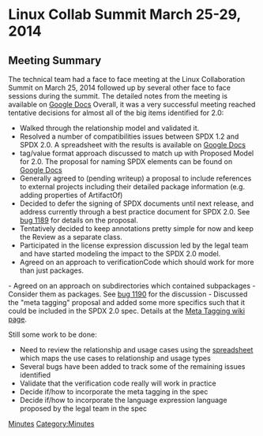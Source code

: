 # Linux Collab Summit March 25-29, 2014

## Meeting Summary

The technical team had a face to face meeting at the Linux Collaboration
Summit on March 25, 2014 followed up by several other face to face
sessions during the summit. The detailed notes from the meeting is
available on [Google
Docs](https://docs.google.com/a/linaro.org/document/d/1WTMJsDZjDajacMK1P5qyP4Jib3bwhsYKxeuG4U5z1DE/edit)
Overall, it was a very successful meeting reached tentative decisions
for almost all of the big items identified for 2.0:

  - Walked through the relationship model and validated it.
  - Resolved a number of compatibilities issues between SPDX 1.2 and
    SPDX 2.0. A spreadsheet with the results is available on [Google
    Docs](https://docs.google.com/a/linaro.org/spreadsheet/ccc?key=0AhWBVUYWeqV1dGk2UUNsM1BZUk5GbG01WV9ld3A0ZFE#gid=0)
  - tag/value format approach discussed to match up with Proposed Model
    for 2.0. The proposal for naming SPDX elements can be found on
    [Google
    Docs](https://docs.google.com/document/d/1gNtAYs7IhlGE4SWAXUIIWwpZmEvr4Jz9Ep1MNswyWBk/edit)
  - Generally agreed to (pending writeup) a proposal to include
    references to external projects including their detailed package
    information (e.g. adding properties of ArtifactOf)
  - Decided to defer the signing of SPDX documents until next release,
    and address currently through a best practice document for SPDX 2.0.
    See
    [bug 1189](https://bugs.linuxfoundation.org/show_bug.cgi?id=1189)
    for details on the proposal.
  - Tentatively decided to keep annotations pretty simple for now and
    keep the Review as a separate class.
  - Participated in the license expression discussion led by the legal
    team and have started modeling the impact to the SPDX 2.0 model.
  - Agreed on an approach to verificationCode which should work for more
    than just packages.

\- Agreed on an approach on subdirectories which contained subpackages -
Consider them as packages. See
[bug 1190](https://bugs.linuxfoundation.org/show_bug.cgi?id=1190) for
the discussion - Discussed the "meta tagging" proposal and added some
more specifics such that it could be included in the SPDX 2.0 spec.
Details at the [Meta Tagging wiki
page](Technical_Team/SPDX_Meta_Tags "wikilink").

Still some work to be done:

  - Need to review the relationship and usage cases using the
    [spreadsheet](https://docs.google.com/a/linaro.org/spreadsheet/ccc?key=0AhWBVUYWeqV1dC01TGE5eERTdVJqMlZSUWwwZHItaWc&usp=drive_web#gid=0)
    which maps the use cases to relationship and usage types
  - Several bugs have been added to track some of the remaining issues
    identified
  - Validate that the verification code really will work in practice
  - Decide if/how to incorporate the meta tagging in the spec
  - Decide if/how to incorporate the language expression language
    proposed by the legal team in the spec

[Minutes](Category:Technical "wikilink")
[Category:Minutes](Category:Minutes "wikilink")
